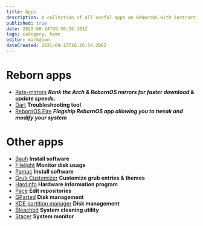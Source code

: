 ```yaml
---
title: Apps
description: A collection of all useful apps on RebornOS with instructions
published: true
date: 2022-08-24T09:50:32.301Z
tags: category, home
editor: markdown
dateCreated: 2021-09-17T16:26:54.206Z
---
```


# Reborn apps

-   [Rate-mirrors](/apps/rate-mirrors) ***Rank the Arch & RebornOS mirrors for faster download & update speeds.***
-   [Dart](/apps/dart) **Troubleshooting tool**
-   [RebornOS Fire](/apps/rebornosfire) ***Flagship RebornOS app allowing you to tweak and modify your system***

# Other apps 

-   [Bauh](/howto/bauh) **Install software**
-   [Filelight](/apps/filelight) **Monitor disk usage**
-   [Pamac](/howto/pamac) **Install software**
-   [Grub Customizer](/apps/grubcustomizer) **Customize grub entries & themes**
-   [Hardinfo](/apps/hardinfo) **Hardware information program**
-   [Pace](/apps/pace) **Edit repositories**
-   [GParted](/apps/gparted) **Disk management** 
-   [KDE partition manager](/apps/kdepartitionmanager) **Disk management**
-   [Bleachbit](/apps/bleachbit) **System cleaning utility**
-   [Stacer](/apps/stacer) **System monitor**